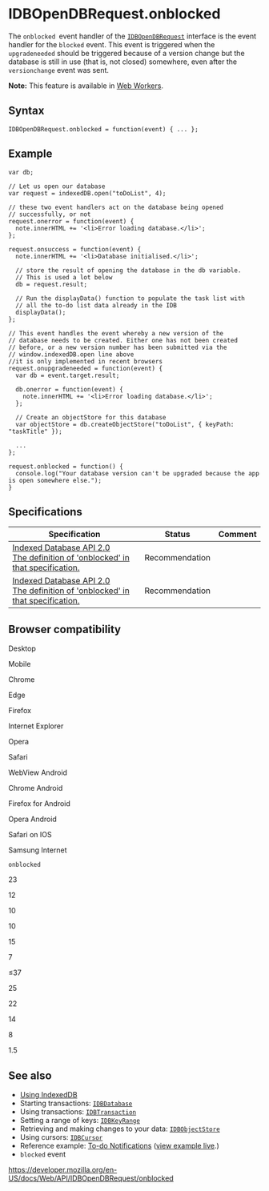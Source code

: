 IDBOpenDBRequest.onblocked
==========================

The `onblocked `event handler of the [`IDBOpenDBRequest`](../idbopendbrequest) interface is the event handler for the `blocked` event. This event is triggered when the `upgradeneeded` should be triggered because of a version change but the database is still in use (that is, not closed) somewhere, even after the `versionchange` event was sent.

**Note:** This feature is available in [Web Workers](../web_workers_api).

Syntax
------

    IDBOpenDBRequest.onblocked = function(event) { ... };

Example
-------

    var db;

    // Let us open our database
    var request = indexedDB.open("toDoList", 4);

    // these two event handlers act on the database being opened
    // successfully, or not
    request.onerror = function(event) {
      note.innerHTML += '<li>Error loading database.</li>';
    };

    request.onsuccess = function(event) {
      note.innerHTML += '<li>Database initialised.</li>';

      // store the result of opening the database in the db variable.
      // This is used a lot below
      db = request.result;

      // Run the displayData() function to populate the task list with
      // all the to-do list data already in the IDB
      displayData();
    };

    // This event handles the event whereby a new version of the
    // database needs to be created. Either one has not been created
    // before, or a new version number has been submitted via the
    // window.indexedDB.open line above
    //it is only implemented in recent browsers
    request.onupgradeneeded = function(event) {
      var db = event.target.result;

      db.onerror = function(event) {
        note.innerHTML += '<li>Error loading database.</li>';
      };

      // Create an objectStore for this database
      var objectStore = db.createObjectStore("toDoList", { keyPath: "taskTitle" });

      ...
    };

    request.onblocked = function() {
      console.log("Your database version can't be upgraded because the app is open somewhere else.");
    }

Specifications
--------------

<table><thead><tr class="header"><th>Specification</th><th>Status</th><th>Comment</th></tr></thead><tbody><tr class="odd"><td><a href="https://www.w3.org/TR/IndexedDB/#dom-idbopendbrequest-onblocked">Indexed Database API 2.0<br />
<span class="small">The definition of 'onblocked' in that specification.</span></a></td><td><span class="spec-rec">Recommendation</span></td><td></td></tr><tr class="even"><td><a href="https://www.w3.org/TR/IndexedDB/#dom-idbopendbrequest-onblocked">Indexed Database API 2.0<br />
<span class="small">The definition of 'onblocked' in that specification.</span></a></td><td><span class="spec-rec">Recommendation</span></td><td></td></tr></tbody></table>

Browser compatibility
---------------------

Desktop

Mobile

Chrome

Edge

Firefox

Internet Explorer

Opera

Safari

WebView Android

Chrome Android

Firefox for Android

Opera Android

Safari on IOS

Samsung Internet

`onblocked`

23

12

10

10

15

7

≤37

25

22

14

8

1.5

See also
--------

-   [Using IndexedDB](../indexeddb_api/using_indexeddb)
-   Starting transactions: [`IDBDatabase`](../idbdatabase)
-   Using transactions: [`IDBTransaction`](../idbtransaction)
-   Setting a range of keys: [`IDBKeyRange`](../idbkeyrange)
-   Retrieving and making changes to your data: [`IDBObjectStore`](../idbobjectstore)
-   Using cursors: [`IDBCursor`](../idbcursor)
-   Reference example: [To-do Notifications](https://github.com/mdn/to-do-notifications/tree/gh-pages) ([view example live](https://mdn.github.io/to-do-notifications/).)
-   `blocked` event

<a href="https://developer.mozilla.org/en-US/docs/Web/API/IDBOpenDBRequest/onblocked" class="_attribution-link">https://developer.mozilla.org/en-US/docs/Web/API/IDBOpenDBRequest/onblocked</a>
